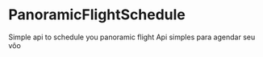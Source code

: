 # PanoramicFlightSchedule
Simple api to schedule you panoramic flight
Api simples para agendar seu vôo 
